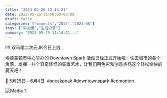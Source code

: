 ```yaml
---
title: "2023-05-26 12:14:21"
date: 2023-05-26T11:00:00+08:00
draft: false
categories: ["moments","2023","2023-05"]
tags: ["朋友圈","生活记录"]
summary: "2023-05-26 12:14:21..."
---
```


‼️‼️ 双马尾二次元JK今日上线 

埃德蒙顿市中心举办的 Downtown Spark 活动已经正式开始啦！快去城市的各个角落，发掘一些个奇奇怪怪的装置艺术，让我们用色彩和创意点亮这个轻松愉快的夏天吧！

📅 5月25日 - 6月4日
​
​#sneakpeak
​#downtownspark
​#edmonton

![Media 1](/Moments/photos/2023-05-26/202305261214210.jpg)

